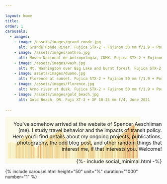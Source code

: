 ```yaml
---

layout: home
title: 
order: 1
carousels:
  - images:
    - image: /assets/images/grand_ronde.jpg
      alt: Grande Ronde River. Fujica STX-2 + Fujinon 50 mm f/1.9 + Portra 400, June 2023 
    - image: /assets/images/anthro.jpg
      alt: Museo Nacional de Antropología, CDMX. Fujica STX-2 + Fujinon 50 mm f/1.9 + Portra 400, March 2023
    - image: /assets/images/wash.jpg
      alt: Mt. Washington over Big Lake and burnt forest. Fujica STX-2 + Fujinon 50 mm f/1.9 + Portra 400, July 2023
    - image: assets/images/duomo.jpg
      alt: Florence at sunset. Fujica STX-2 + Fujinon 50 mm f/1.9 + Porta 400, August 2023
    - image: /assets/images/florence.jpg
      alt: Arno river at dusk. Fujica STX-2 + Fujinon 50 mm f/1.9 + Porta 400, August 2023
    - image: /assets/images/gold_beach.jpg
      alt: Gold Beach, OR. Fuji XT-3 + XF 10-25 mm f/4, June 2021 

---
```


<div class="above_img_banner">

  <div class="pic"><img src="assets/images/loze_profile.png" alt="" width="435" height="150"></div>

  <div class="intro" style="text-align: right">You've somehow arrived at the website of Spencer Aeschliman (me). I study travel behavior and the impacts of transit policy. Here you'll find details about my ongoing projects, publications, photography, the odd blog post, and other random things that interest me, if that interests you. Welcome! <br> <br> {%- include social_minimal.html -%}</div>
</div>

{% include carousel.html height="50" unit="%" duration="1000" number="1" %}


<style>

.above_img_banner{
  position: relative;
}

.pic{
  display: inline-block;
}

.intro {
  width: 500px;
  display: inline-block;
  float: right;
  font-size: 16px;
  vertical-align: bottom;
  position: absolute;
  bottom: 0;
  right: 0;
}

</style>